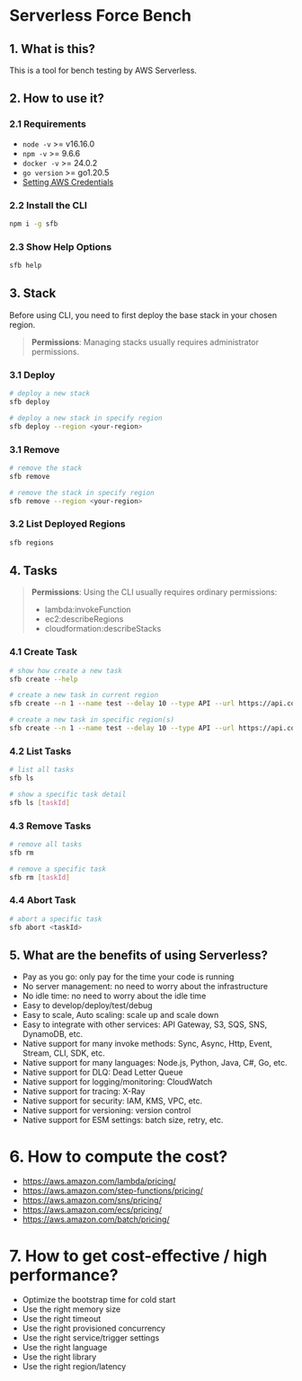 # Serverless Force Bench

## 1. What is this?

This is a tool for bench testing by AWS Serverless.

## 2. How to use it?

### 2.1 Requirements

- `node -v` >= v16.16.0
- `npm -v` >= 9.6.6
- `docker -v` >= 24.0.2
- `go version` >= go1.20.5
- [Setting AWS Credentials](https://docs.aws.amazon.com/sdk-for-javascript/v2/developer-guide/setting-credentials-node.html)

### 2.2 Install the CLI

```bash
npm i -g sfb
```

### 2.3 Show Help Options

```bash
sfb help
```

## 3. Stack

Before using CLI, you need to first deploy the base stack in your chosen region.

> **Permissions**: Managing stacks usually requires administrator permissions.

### 3.1 Deploy

```bash
# deploy a new stack
sfb deploy

# deploy a new stack in specify region
sfb deploy --region <your-region>
```

### 3.1 Remove

```bash
# remove the stack
sfb remove

# remove the stack in specify region
sfb remove --region <your-region>
```

### 3.2 List Deployed Regions

```bash
sfb regions
```

## 4. Tasks

> **Permissions**: Using the CLI usually requires ordinary permissions:
> - lambda:invokeFunction
> - ec2:describeRegions
> - cloudformation:describeStacks

### 4.1 Create Task

```bash
# show how create a new task
sfb create --help

# create a new task in current region
sfb create --n 1 --name test --delay 10 --type API --url https://api.com

# create a new task in specific region(s)
sfb create --n 1 --name test --delay 10 --type API --url https://api.com --regions ap-southeast-1,us-east-2

```

### 4.2 List Tasks

```bash
# list all tasks
sfb ls

# show a specific task detail
sfb ls [taskId]

```

### 4.3 Remove Tasks

```bash
# remove all tasks
sfb rm

# remove a specific task
sfb rm [taskId]

```

### 4.4 Abort Task

```bash
# abort a specific task
sfb abort <taskId>
```

## 5. What are the benefits of using Serverless?

- Pay as you go: only pay for the time your code is running
- No server management: no need to worry about the infrastructure
- No idle time: no need to worry about the idle time
- Easy to develop/deploy/test/debug
- Easy to scale, Auto scaling: scale up and scale down
- Easy to integrate with other services: API Gateway, S3, SQS, SNS, DynamoDB, etc.
- Native support for many invoke methods: Sync, Async, Http, Event, Stream, CLI, SDK, etc.
- Native support for many languages: Node.js, Python, Java, C#, Go, etc.
- Native support for DLQ: Dead Letter Queue
- Native support for logging/monitoring: CloudWatch
- Native support for tracing: X-Ray
- Native support for security: IAM, KMS, VPC, etc.
- Native support for versioning: version control
- Native support for ESM settings: batch size, retry, etc.

# 6. How to compute the cost?

- https://aws.amazon.com/lambda/pricing/
- https://aws.amazon.com/step-functions/pricing/
- https://aws.amazon.com/sns/pricing/
- https://aws.amazon.com/ecs/pricing/
- https://aws.amazon.com/batch/pricing/

# 7. How to get cost-effective / high performance?

- Optimize the bootstrap time for cold start
- Use the right memory size
- Use the right timeout
- Use the right provisioned concurrency
- Use the right service/trigger settings
- Use the right language
- Use the right library
- Use the right region/latency
